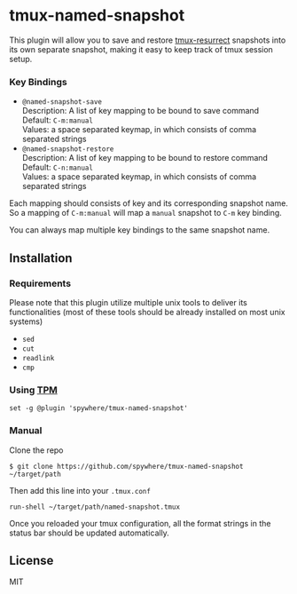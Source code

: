 # tmux-named-snapshot

This plugin will allow you to save and restore
[tmux-resurrect](https://github.com/tmux-plugins/tmux-resurrect) snapshots
into its own separate snapshot, making it easy to keep track of tmux session setup.

### Key Bindings

- `@named-snapshot-save`  
Description: A list of key mapping to be bound to save command  
Default: `C-m:manual`  
Values: a space separated keymap, in which consists of comma separated strings
- `@named-snapshot-restore`  
Description: A list of key mapping to be bound to restore command  
Default: `C-n:manual`  
Values: a space separated keymap, in which consists of comma separated strings

Each mapping should consists of key and its corresponding snapshot name. So
a mapping of `C-m:manual` will map a `manual` snapshot to `C-m` key binding.

You can always map multiple key bindings to the same snapshot name.

## Installation

### Requirements

Please note that this plugin utilize multiple unix tools to deliver its
functionalities (most of these tools should be already installed on most unix systems)

- `sed`
- `cut`
- `readlink`
- `cmp`

### Using [TPM](https://github.com/tmux-plugins/tpm)

```
set -g @plugin 'spywhere/tmux-named-snapshot'
```

### Manual

Clone the repo

```
$ git clone https://github.com/spywhere/tmux-named-snapshot ~/target/path
```

Then add this line into your `.tmux.conf`

```
run-shell ~/target/path/named-snapshot.tmux
```

Once you reloaded your tmux configuration, all the format strings in the status
bar should be updated automatically.

## License

MIT
